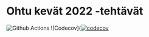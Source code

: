 # Ohtu kevät 2022 -tehtävät

![Github Actions](https://github.com/kerkkanen/ohtu-tehtavat-kevat-2022/workflows/CI/badge.svg)
![Codecov]([![codecov](https://codecov.io/gh/kerkkanen/ohtu-tehtavat-kevat-2022/branch/main/graph/badge.svg?token=L8009YDJK4)](https://codecov.io/gh/kerkkanen/ohtu-tehtavat-kevat-2022)
